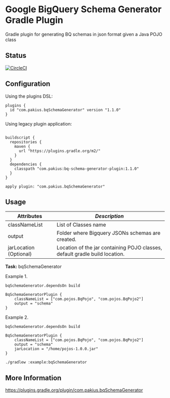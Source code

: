 # Google BigQuery Schema Generator Gradle Plugin

Gradle plugin for generating BQ schemas in json format given a Java POJO class

## Status

[![CircleCI](https://circleci.com/gh/fjbecerra/bigquery-schema-generator-gradle-plugin.svg?style=svg)](https://circleci.com/gh/fjbecerra/bigquery-schema-generator-gradle-plugin)

## Configuration

Using the plugins DSL:

```
plugins {
  id "com.pakius.bqSchemaGenerator" version "1.1.0"
}

```

Using legacy plugin application:

```

buildscript {
  repositories {
    maven {
      url "https://plugins.gradle.org/m2/"
    }
  }
  dependencies {
    classpath "com.pakius:bq-schema-generator-plugin:1.1.0"
  }
}

apply plugin: "com.pakius.bqSchemaGenerator"

```

## Usage

**Attributes** | *Description*
--- | ---
classNameList | List of Classes name
output | Folder where Bigquery JSONs schemas are created.
jarLocation (Optional) | Location of the jar containing POJO classes, default gradle build location.
   
**Task:** bqSchemaGenerator  
                           
Example 1.

```
bqSchemaGenerator.dependsOn build

BqSchemaGeneratorPlugin {
    classNameList = ["com.pojos.BqPojo", "com.pojos.BqPojo2"]
    output = "schema"
}
```

Example 2.

```
bqSchemaGenerator.dependsOn build

BqSchemaGeneratorPlugin {
    classNameList = ["com.pojos.BqPojo", "com.pojos.BqPojo2"]
    output = "schema"
    jarLocation = "/home/pojos-1.0.0.jar"
}

```

`./gradlew :example:bqSchemaGenerator`

## More Information

https://plugins.gradle.org/plugin/com.pakius.bqSchemaGenerator

